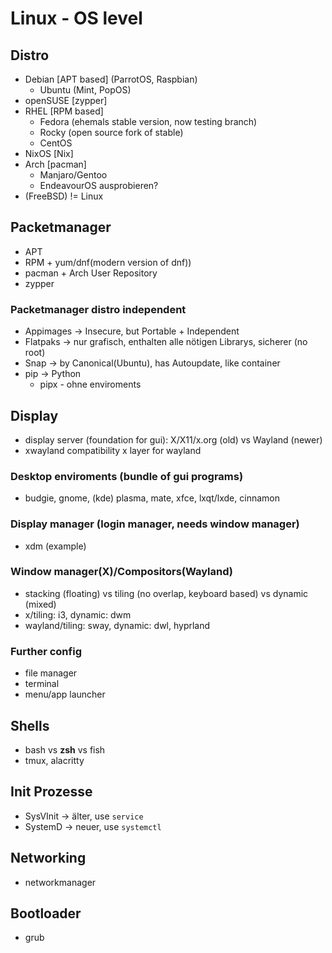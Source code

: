 # Linux - OS level
## Distro
- Debian [APT based] (ParrotOS, Raspbian)
  - Ubuntu (Mint, PopOS)
- openSUSE [zypper]
- RHEL [RPM based]
  - Fedora (ehemals stable version, now testing branch)
  - Rocky (open source fork of stable)
  - CentOS
- NixOS [Nix]
- Arch [pacman]
  - Manjaro/Gentoo
  - EndeavourOS ausprobieren?
- (FreeBSD) != Linux


## Packetmanager
- APT
- RPM + yum/dnf(modern version of dnf))
- pacman + Arch User Repository
- zypper
### Packetmanager distro independent
- Appimages -> Insecure, but Portable + Independent
- Flatpaks -> nur grafisch, enthalten alle nötigen Librarys, sicherer (no root)
- Snap -> by Canonical(Ubuntu), has Autoupdate, like container
- pip -> Python
    - pipx - ohne enviroments


## Display
- display server (foundation for gui): X/X11/x.org (old) vs Wayland (newer)
- xwayland compatibility x layer for wayland
### Desktop enviroments (bundle of gui programs)
- budgie, gnome, (kde) plasma, mate, xfce, lxqt/lxde, cinnamon
### Display manager (login manager, needs window manager)
- xdm (example)
### Window manager(X)/Compositors(Wayland)
- stacking (floating) vs tiling (no overlap, keyboard based) vs dynamic (mixed)
- x/tiling: i3, dynamic: dwm
- wayland/tiling: sway, dynamic: dwl, hyprland
### Further config
- file manager
- terminal
- menu/app launcher


## Shells
- bash vs **zsh** vs fish
- tmux, alacritty

## Init Prozesse
- SysVInit -> älter, use `service`
- SystemD -> neuer, use `systemctl`

## Networking
- networkmanager

## Bootloader
- grub
